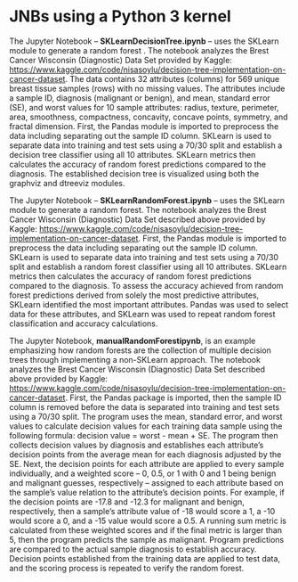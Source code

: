 # JNBs using a Python 3 kernel

The Jupyter Notebook – **SKLearnDecisionTree.ipynb** – uses the SKLearn module to generate a random forest . The notebook analyzes the Brest Cancer Wisconsin (Diagnostic) Data Set provided by Kaggle: https://www.kaggle.com/code/nisasoylu/decision-tree-implementation-on-cancer-dataset. The data contains 32 attributes (columns) for 569 unique breast tissue samples (rows) with no missing values. The attributes include a sample ID, diagnosis (malignant or benign), and mean, standard error (SE), and worst values for 10 sample attributes: radius, texture, perimeter, area, smoothness, compactness, concavity, concave points, symmetry, and fractal dimension. First, the Pandas module is imported to preprocess the data including separating out the sample ID column. SKLearn is used to separate data into training and test sets using a 70/30 split and establish a decision tree classifier using all 10 attributes. SKLearn metrics then calculates the accuracy of random forest predictions compared to the diagnosis. The established decision tree is visualized using both the graphviz and dtreeviz modules.

The Jupyter Notebook – **SKLearnRandomForest.ipynb** – uses the SKLearn module to generate a random forest. The notebook analyzes the Brest Cancer Wisconsin (Diagnostic) Data Set described above provided by Kaggle: https://www.kaggle.com/code/nisasoylu/decision-tree-implementation-on-cancer-dataset. First, the Pandas module is imported to preprocess the data including separating out the sample ID column. SKLearn is used to separate data into training and test sets using a 70/30 split and establish a random forest classifier using all 10 attributes. SKLearn metrics then calculates the accuracy of random forest predictions compared to the diagnosis. To assess the accuracy achieved from random forest predictions derived from solely the most predictive attributes, SKLearn identified the most important attributes. Pandas was used to select data for these attributes, and SKLearn was used to repeat random forest classification and accuracy calculations.

The Jupyter Notebook, **manualRandomForestipynb**, is an example emphasizing how random forests are the collection of multiple decision trees through implementing a non-SKLearn approach. The notebook analyzes the Brest Cancer Wisconsin (Diagnostic) Data Set described above provided by Kaggle: https://www.kaggle.com/code/nisasoylu/decision-tree-implementation-on-cancer-dataset. First, the Pandas package is imported, then the sample ID column is removed before the data is separated into training and test sets using a 70/30 split. The program uses the mean, standard error, and worst values to calculate decision values for each training data sample using the following formula: decision value = worst - mean + SE. The program then collects decision values by diagnosis and establishes each attribute’s decision points from the average mean for each diagnosis adjusted by the SE. Next, the decision points for each attribute are applied to every sample individually, and a weighted score – 0, 0.5, or 1 with 0 and 1 being benign and malignant guesses, respectively – assigned to each attribute based on the sample’s value relation to the attribute’s decision points. For example, if the decision points are -17.8 and -12.3 for malignant and benign, respectively, then a sample’s attribute value of -18 would score a 1, a -10 would score a 0, and a -15 value would score a 0.5. A running sum metric is calculated from these weighted scores and if the final metric is larger than 5, then the program predicts the sample as malignant. Program predictions are compared to the actual sample diagnosis to establish accuracy. Decision points established from the training data are applied to test data, and the scoring process is repeated to verify the random forest.
